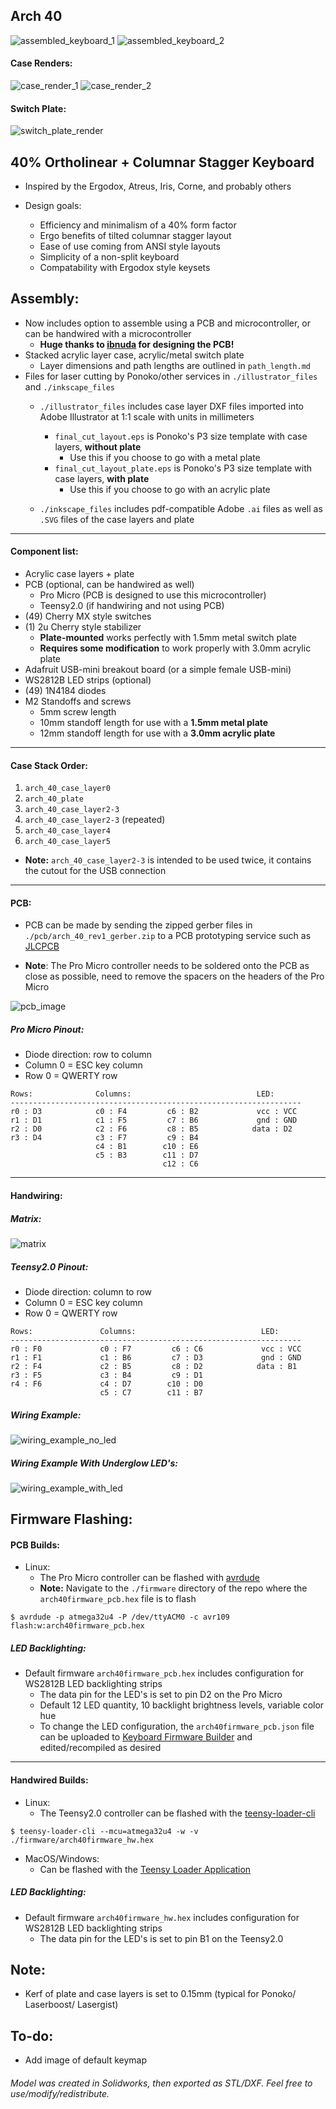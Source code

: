 ## Arch 40

![assembled_keyboard_1](https://i.imgur.com/mGvHH25.jpg)
![assembled_keyboard_2](https://i.imgur.com/xLTRGtF.jpg)

#### Case Renders:
![case_render_1](https://i.imgur.com/kMommcw.jpg)
![case_render_2](https://i.imgur.com/q0FfRJi.jpg)

#### Switch Plate:
![switch_plate_render](https://i.imgur.com/iD0z3CB.jpg)

## 40% Ortholinear + Columnar Stagger Keyboard
* Inspired by the Ergodox, Atreus, Iris, Corne, and probably others

* Design goals:
    * Efficiency and minimalism of a 40% form factor
    * Ergo benefits of tilted columnar stagger layout
    * Ease of use coming from ANSI style layouts
    * Simplicity of a non-split keyboard
    * Compatability with Ergodox style keysets

## Assembly:
* Now includes option to assemble using a PCB and microcontroller, or can be handwired with a microcontroller
    * **Huge thanks to [ibnuda](https://github.com/ibnuda) for designing the PCB!**
* Stacked acrylic layer case, acrylic/metal switch plate 
    * Layer dimensions and path lengths are outlined in `path_length.md`
* Files for laser cutting by Ponoko/other services in `./illustrator_files` and `./inkscape_files`
    * `./illustrator_files` includes case layer DXF files imported into Adobe Illustrator at 1:1 scale with units in millimeters
        * `final_cut_layout.eps` is Ponoko's P3 size template with case layers, **without plate**
            * Use this if you choose to go with a metal plate
        * `final_cut_layout_plate.eps` is Ponoko's P3 size template with case layers, **with plate**
            * Use this if you choose to go with an acrylic plate

    * `./inkscape_files` includes pdf-compatible Adobe `.ai` files as well as `.SVG` files of the case layers and plate
____

#### Component list:
* Acrylic case layers + plate
* PCB (optional, can be handwired as well)
    * Pro Micro (PCB is designed to use this microcontroller)
    * Teensy2.0 (if handwiring and not using PCB)
* (49) Cherry MX style switches
* (1) 2u Cherry style stabilizer
    * **Plate-mounted** works perfectly with 1.5mm metal switch plate
    * **Requires some modification** to work properly with 3.0mm acrylic plate
* Adafruit USB-mini breakout board (or a simple female USB-mini)
* WS2812B LED strips (optional)
* (49) 1N4184 diodes
* M2 Standoffs and screws
    * 5mm screw length
    * 10mm standoff length for use with a **1.5mm metal plate**
    * 12mm standoff length for use with a **3.0mm acrylic plate**

____

#### Case Stack Order:
1) `arch_40_case_layer0`
2) `arch_40_plate`
3) `arch_40_case_layer2-3`
4) `arch_40_case_layer2-3` (repeated)
5) `arch_40_case_layer4`
7) `arch_40_case_layer5`

* **Note:** `arch_40_case_layer2-3` is intended to be used twice, it contains the cutout for the USB connection

____

#### PCB:
* PCB can be made by sending the zipped gerber files in `./pcb/arch_40_rev1_gerber.zip` to a PCB prototyping service such as [JLCPCB](https://jlcpcb.com/quote#/?orderType=1&stencilWidth=100&stencilLength=100&stencilCounts=5&stencilLayer=2&stencilPly=1.6&steelmeshSellingPriceRecordNum=A8256537-5522-491C-965C-646F5842AEC9&purchaseNumber=)

* **Note**: The Pro Micro controller needs to be soldered onto the PCB as close as possible, need to remove the spacers on the headers of the Pro Micro

![pcb_image](https://i.imgur.com/BZhSc7j.jpg)

##### Pro Micro Pinout:
* Diode direction: row to column
* Column 0 = ESC key column
* Row 0 = QWERTY row
~~~
Rows:              Columns:                            LED:
-----------------------------------------------------------------
r0 : D3            c0 : F4         c6 : B2             vcc : VCC
r1 : D1            c1 : F5         c7 : B6             gnd : GND
r2 : D0            c2 : F6         c8 : B5            data : D2
r3 : D4            c3 : F7         c9 : B4
                   c4 : B1        c10 : E6
                   c5 : B3        c11 : D7
                                  c12 : C6
~~~
____

#### Handwiring:

##### Matrix:
![matrix](https://i.imgur.com/ph9qbX4.jpg)

##### Teensy2.0 Pinout:
* Diode direction: column to row
* Column 0 = ESC key column
* Row 0 = QWERTY row
~~~
Rows:               Columns:                            LED:
-----------------------------------------------------------------
r0 : F0             c0 : F7         c6 : C6             vcc : VCC
r1 : F1             c1 : B6         c7 : D3             gnd : GND
r2 : F4             c2 : B5         c8 : D2            data : B1 
r3 : F5             c3 : B4         c9 : D1
r4 : F6             c4 : D7        c10 : D0
                    c5 : C7        c11 : B7
~~~

##### Wiring Example:
![wiring_example_no_led](https://i.imgur.com/JU2SwzP.png)

##### Wiring Example With Underglow LED's:
![wiring_example_with_led](https://i.imgur.com/pITj7ql.jpg)

## Firmware Flashing:

#### PCB Builds:
* Linux:
    * The Pro Micro controller can be flashed with [avrdude](https://www.nongnu.org/avrdude/)
    * **Note:** Navigate to the `./firmware` directory of the repo where the `arch40firmware_pcb.hex` file is to flash
~~~
$ avrdude -p atmega32u4 -P /dev/ttyACM0 -c avr109 flash:w:arch40firmware_pcb.hex
~~~
##### LED Backlighting:
* Default firmware `arch40firmware_pcb.hex` includes configuration for WS2812B LED backlighting strips
    * The data pin for the LED's is set to pin D2 on the Pro Micro
    * Default 12 LED quantity, 10 backlight brightness levels, variable color hue
    * To change the LED configuration, the `arch40firmware_pcb.json` file can be uploaded to [Keyboard Firmware Builder](https://kbfirmware.com/) and edited/recompiled as desired
____

#### Handwired Builds:
* Linux:
    * The Teensy2.0 controller can be flashed with the [teensy-loader-cli](https://www.pjrc.com/teensy/loader_cli.html)

~~~
$ teensy-loader-cli --mcu=atmega32u4 -w -v ./firmware/arch40firmware_hw.hex
~~~
* MacOS/Windows:
    * Can be flashed with the [Teensy Loader Application](https://www.pjrc.com/teensy/loader.html)
##### LED Backlighting:
* Default firmware `arch40firmware_hw.hex` includes configuration for WS2812B LED backlighting strips
    * The data pin for the LED's is set to pin B1 on the Teensy2.0

## Note:
* Kerf of plate and case layers is set to 0.15mm (typical for Ponoko/ Laserboost/ Lasergist)

## To-do:
* Add image of default keymap

###### Model was created in Solidworks, then exported as STL/DXF. Feel free to use/modify/redistribute.
